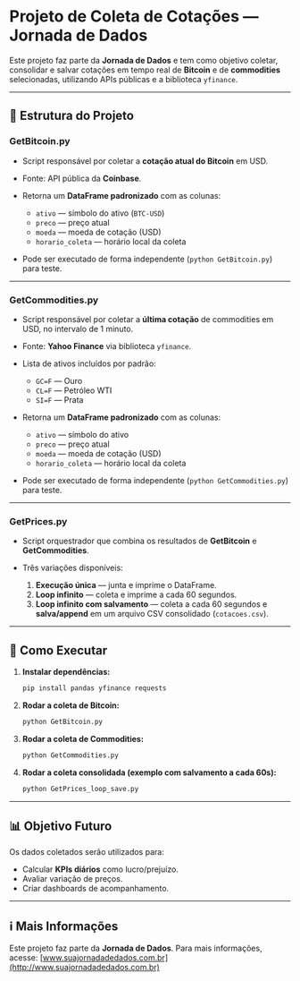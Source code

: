 # Projeto de Coleta de Cotações — Jornada de Dados

Este projeto faz parte da **Jornada de Dados** e tem como objetivo coletar, consolidar e salvar cotações em tempo real de **Bitcoin** e de **commodities** selecionadas, utilizando APIs públicas e a biblioteca `yfinance`.

---

## 📂 Estrutura do Projeto

### **GetBitcoin.py**

* Script responsável por coletar a **cotação atual do Bitcoin** em USD.
* Fonte: API pública da **Coinbase**.
* Retorna um **DataFrame padronizado** com as colunas:

  * `ativo` — símbolo do ativo (`BTC-USD`)
  * `preco` — preço atual
  * `moeda` — moeda de cotação (USD)
  * `horario_coleta` — horário local da coleta
* Pode ser executado de forma independente (`python GetBitcoin.py`) para teste.

---

### **GetCommodities.py**

* Script responsável por coletar a **última cotação** de commodities em USD, no intervalo de 1 minuto.
* Fonte: **Yahoo Finance** via biblioteca `yfinance`.
* Lista de ativos incluídos por padrão:

  * `GC=F` — Ouro
  * `CL=F` — Petróleo WTI
  * `SI=F` — Prata
* Retorna um **DataFrame padronizado** com as colunas:

  * `ativo` — símbolo do ativo
  * `preco` — preço atual
  * `moeda` — moeda de cotação (USD)
  * `horario_coleta` — horário local da coleta
* Pode ser executado de forma independente (`python GetCommodities.py`) para teste.

---

### **GetPrices.py**

* Script orquestrador que combina os resultados de **GetBitcoin** e **GetCommodities**.
* Três variações disponíveis:

  1. **Execução única** — junta e imprime o DataFrame.
  2. **Loop infinito** — coleta e imprime a cada 60 segundos.
  3. **Loop infinito com salvamento** — coleta a cada 60 segundos e **salva/append** em um arquivo CSV consolidado (`cotacoes.csv`).

---

## 🚀 Como Executar

1. **Instalar dependências:**

   ```bash
   pip install pandas yfinance requests
   ```

2. **Rodar a coleta de Bitcoin:**

   ```bash
   python GetBitcoin.py
   ```

3. **Rodar a coleta de Commodities:**

   ```bash
   python GetCommodities.py
   ```

4. **Rodar a coleta consolidada (exemplo com salvamento a cada 60s):**

   ```bash
   python GetPrices_loop_save.py
   ```

---

## 📊 Objetivo Futuro

Os dados coletados serão utilizados para:

* Calcular **KPIs diários** como lucro/prejuízo.
* Avaliar variação de preços.
* Criar dashboards de acompanhamento.

---

## ℹ️ Mais Informações

Este projeto faz parte da **Jornada de Dados**.
Para mais informações, acesse: [www.suajornadadedados.com.br](http://www.suajornadadedados.com.br)
